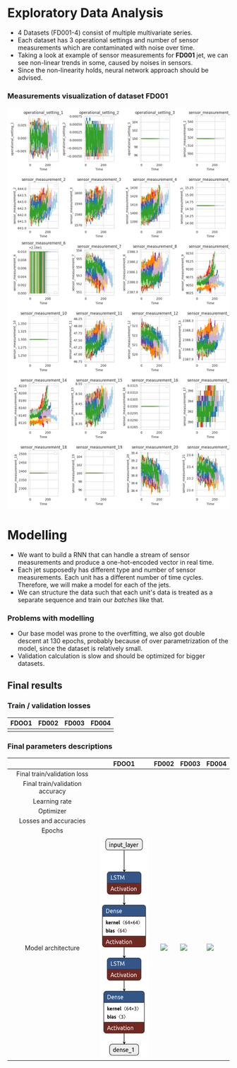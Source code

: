 # Exploratory Data Analysis
+ 4 Datasets (FD001-4) consist of multiple multivariate series. 
+ Each dataset has 3 operational settings and number of
sensor measurements which are contaminated with noise over time.
+ Taking a look at example of sensor measurements for **FD001** jet, we can see non-linear trends in some, caused by noises in sensors.
+ Since the non-linearity holds, neural network approach should be advised.

### Measurements visualization of dataset FD001

[<img src="../app/assets/eda.png"/>](app/assets/eda.png)

# Modelling
+ We want to build a RNN that can handle a stream of sensor measurements and produce a one-hot-encoded vector in real
time.
+ Each jet supposedly has different type and number of sensor measurements. Each unit has a different number of time
cycles. Therefore, we will make a model for each of the jets.
+ We can structure the data such that each unit's data is treated as a separate sequence and train our *batches* like that.


### Problems with modelling

+ Our base model was prone to the overfitting, we also got double descent at 130 epochs, probably because of over
parametrization of the model, since the dataset is relatively small.
+ Validation calculation is slow and should be optimized for bigger datasets.
## Final results

### Train / validation losses
|                                         FDOO1                                         |                                         FD002                                         | FD003                                                                                 | FD004                                                                                 |
|:-------------------------------------------------------------------------------------:|:-------------------------------------------------------------------------------------:|---------------------------------------------------------------------------------------|---------------------------------------------------------------------------------------|
|                                                                                       |                                                                                       |                                                                                       |                                                                                       |                                                                                       |                                                                                       |

### Final parameters descriptions
|              |                                         FDOO1                                         |                                         FD002                                         | FD003                                                                                 | FD004                                                                                 |
|:-------------------------------:|:-------------------------------------------------------------------------------------:|:-------------------------------------------------------------------------------------:|---------------------------------------------------------------------------------------|---------------------------------------------------------------------------------------|
|   Final train/validation loss   |                                                                                       |                                                                                       |                                                                                       |                                                                                       |
| Final train/validation accuracy |                                                                                       |                                                                                       |                                                                                       |                                                                                       |
|          Learning rate          |                                                                                       |                                                                                       |                                                                                       |                                                                                       |
|            Optimizer            |                                                                                       |                                                                                       |                                                                                       |                                                                                       |
|      Losses and accuracies      |                                                                                       |                                                                                       |                                                                                       |                                                                                       |
|             Epochs              |                                                                                       |                                                                                       |                                                                                       |                                                                                       |
|       Model architecture        | [<img src="../app/assets/FD001_model.png" height=500px/>](app/assets/FD001_model.png) | [<img src="../app/assets/FD002_model.png" height=500px/>](app/assets/FD002_model.png) | [<img src="../app/assets/FD003_model.png" height=500px/>](app/assets/FD003_model.png) | [<img src="../app/assets/FD004_model.png" height=500px/>](app/assets/FD004_model.png) |
